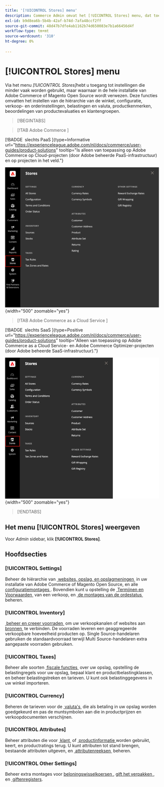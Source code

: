 ```yaml
---
title: '[!UICONTROL Stores] menu'
description: Commerce Admin omvat het [!UICONTROL Stores] menu, dat toegang tot hulpmiddelen verleent om de archiefhiërarchie, de configuratie, de inventaris, de belastingen, en de attributen op te zetten.
exl-id: b9d8ea6b-5b4b-42af-b74d-7afa48ccf2ff
source-git-commit: 48d47b7dfe4ab1162b74d650083e7b1a66456d4f
workflow-type: tm+mt
source-wordcount: '310'
ht-degree: 0%

---
```


# [!UICONTROL Stores] menu

Via het menu _[!UICONTROL Stores]_&#x200B;hebt u toegang tot instellingen die minder vaak worden gebruikt, maar waarnaar in de hele installatie van Adobe Commerce of Magento Open Source wordt verwezen. Deze functies omvatten het instellen van de hiërarchie van de winkel, configuratie, verkoop- en orderinstellingen, belastingen en valuta, productkenmerken, beoordelingen van productevaluaties en klantengroepen.

>[!BEGINTABS]

>[!TAB  Adobe Commerce ]

[!BADGE &#x200B; slechts PaaS &#x200B;]{type=Informative url="https://experienceleague.adobe.com/nl/docs/commerce/user-guides/product-solutions" tooltip="Is alleen van toepassing op Adobe Commerce op Cloud-projecten (door Adobe beheerde PaaS-infrastructuur) en op projecten in het veld."}

![&#x200B; Admin - het menu van Opslag &#x200B;](./assets/stores-menu.png){width="500" zoomable="yes"}

>[!TAB  Adobe Commerce as a Cloud Service ]

[!BADGE &#x200B; slechts SaaS &#x200B;]{type=Positive url="https://experienceleague.adobe.com/nl/docs/commerce/user-guides/product-solutions" tooltip="Alleen van toepassing op Adobe Commerce as a Cloud Service- en Adobe Commerce Optimizer-projecten (door Adobe beheerde SaaS-infrastructuur)."}

![&#x200B; Admin - het menu van Opslag &#x200B;](./assets/stores-menu-accs.png){width="500" zoomable="yes"}

>[!ENDTABS]

## Het menu [!UICONTROL Stores] weergeven

Voor _Admin_ sidebar, klik **[!UICONTROL Stores]**.

## Hoofdsecties

### [!UICONTROL Settings]

Beheer de hiërarchie van [&#x200B; websites, opslag, en opslagmeningen &#x200B;](stores.md#store-and-site-structure) in uw installatie van Adobe Commerce of Magento Open Source, en alle [&#x200B; configuratiemontages &#x200B;](../configuration-reference/guide-overview.md). Bovendien kunt u opstelling de [&#x200B; Termijnen en Voorwaarden &#x200B;](terms-and-conditions.md) van een verkoop, en [&#x200B; de montages van de ordestatus &#x200B;](order-status.md#custom-order-status) beheren.

### [!UICONTROL Inventory]

[&#x200B; beheer en creeer voorraden &#x200B;](../inventory-management/introduction.md) om uw verkoopkanalen of websites aan [&#x200B; bronnen &#x200B;](../inventory-management/sources-manage.md) te verbinden. De voorraden leveren een geaggregeerde verkoopbare hoeveelheid producten op. Single Source-handelaren gebruiken de standaardvoorraad terwijl Multi Source-handelaren extra aangepaste voorraden gebruiken.

### [!UICONTROL Taxes]

Beheer alle soorten [&#x200B; fiscale functies &#x200B;](taxes.md) over uw opslag, opstelling de belastingregels voor uw opslag, bepaal klant en productbelastingklassen, en beheer belastingstreken en tarieven. U kunt ook belastinggegevens in uw winkel importeren.

### [!UICONTROL Currency]

Beheren de tarieven voor de [&#x200B; valuta&#39;s &#x200B;](currency.md) die als betaling in uw opslag worden goedgekeurd en pas de muntsymbolen aan die in productprijzen en verkoopdocumenten verschijnen.

### [!UICONTROL Attributes]

Beheer attributen die voor [&#x200B; klant &#x200B;](../customers/attribute-properties.md) of [&#x200B; productinformatie &#x200B;](../catalog/attribute-product-create.md) worden gebruikt, keert, en productratings terug. U kunt attributen tot stand brengen, bestaande attributen uitgeven, en [&#x200B; attributenreeksen &#x200B;](../catalog/attribute-sets.md) beheren.

### [!UICONTROL Other Settings]

Beheer extra montages voor [&#x200B; beloningswisselkoersen &#x200B;](../merchandising-promotions/reward-exchange-rates.md), [&#x200B; gift het verpakken &#x200B;](cart-configuration.md#gift-wrap), en [&#x200B; giftenregisters &#x200B;](../merchandising-promotions/gift-registries.md).
